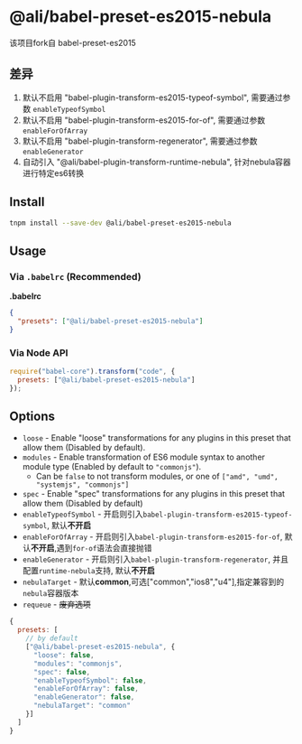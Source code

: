 # @ali/babel-preset-es2015-nebula

该项目fork自 babel-preset-es2015

## 差异
1. 默认不启用 "babel-plugin-transform-es2015-typeof-symbol", 需要通过参数 `enableTypeofSymbol`
2. 默认不启用 "babel-plugin-transform-es2015-for-of", 需要通过参数 `enableForOfArray`
3. 默认不启用 "babel-plugin-transform-regenerator", 需要通过参数 `enableGenerator`
4. 自动引入 "@ali/babel-plugin-transform-runtime-nebula", 针对nebula容器进行特定es6转换

## Install

```sh
tnpm install --save-dev @ali/babel-preset-es2015-nebula
```

## Usage

### Via `.babelrc` (Recommended)

**.babelrc**

```json
{
  "presets": ["@ali/babel-preset-es2015-nebula"]
}
```

### Via Node API

```javascript
require("babel-core").transform("code", {
  presets: ["@ali/babel-preset-es2015-nebula"]
});
```

## Options

* `loose` - Enable "loose" transformations for any plugins in this preset that allow them (Disabled by default).
* `modules` - Enable transformation of ES6 module syntax to another module type (Enabled by default to `"commonjs"`).
  * Can be `false` to not transform modules, or one of `["amd", "umd", "systemjs", "commonjs"]`
* `spec` - Enable "spec" transformations for any plugins in this preset that allow them (Disabled by default)
* `enableTypeofSymbol` - 开启则引入`babel-plugin-transform-es2015-typeof-symbol`, 默认**不开启**
* `enableForOfArray` - 开启则引入`babel-plugin-transform-es2015-for-of`, 默认**不开启**,遇到`for-of`语法会直接抛错
* `enableGenerator` - 开启则引入`babel-plugin-transform-regenerator`, 并且配置`runtime-nebula`支持, 默认**不开启**
* `nebulaTarget` - 默认**common**,可选["common","ios8","u4"],指定兼容到的`nebula`容器版本
* `requeue` - <del>废弃选项</del>
```js
{
  presets: [
    // by default
    ["@ali/babel-preset-es2015-nebula", { 
      "loose": false,
      "modules": "commonjs",
      "spec": false,
      "enableTypeofSymbol": false,
      "enableForOfArray": false,
      "enableGenerator": false,
      "nebulaTarget": "common"
    }]
  ]
}
```
